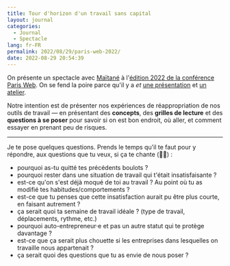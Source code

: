 ```yaml
---
title: Tour d'horizon d'un travail sans capital
layout: journal
categories:
  - Journal
  - Spectacle
lang: fr-FR
permalink: 2022/08/29/paris-web-2022/
date: 2022-08-29 20:54:39
---
```


On présente un spectacle avec [Maïtané](https://framapiaf.org/@maiwann) à l'[édition 2022 de la conférence Paris Web](https://www.paris-web.fr/2022/). On se fend la poire parce qu'il y a _et_ [une présentation][prez] et [un atelier][atelier].

Notre intention est de présenter nos expériences de réappropriation de nos outils de travail — en présentant des **concepts**, des **grilles de lecture** et des **questions à se poser** pour savoir si on est bon endroit, où aller, et comment essayer en prenant peu de risques.

---

Je te pose quelques questions. Prends le temps qu'il te faut pour y répondre, aux questions que tu veux, si ça te chante <span aria-hidden>(🐥🎶)</span> :

- pourquoi as-tu quitté tes précédents boulots ?
- pourquoi rester dans une situation de travail qui t'était insatisfaisante ?
- est-ce qu'on s'est déjà moqué de toi au travail ? Au point où tu as modifié tes habitudes/comportements ?
- est-ce que tu penses que cette insatisfaction aurait pu être plus courte, en faisant autrement ?
- ça serait quoi ta semaine de travail idéale ? (type de travail, déplacements, rythme, etc.)
- pourquoi auto-entrepreneur‧e et pas un autre statut qui te protège davantage ?
- est-ce que ça serait plus chouette si les entreprises dans lesquelles on travaille nous appartenait ?
- ça serait quoi des questions que tu as envie de nous poser ?

[prez]: https://www.paris-web.fr/2022/conferences/on-se-leve-et-on-se-cassetour-dhorizon-dun-travail-sans-capital.php
[atelier]: https://www.paris-web.fr/2022/ateliers/on-se-leve-et-on-se-casse-tour-dhorizon-dun-travail-sans-capital-latelier.php